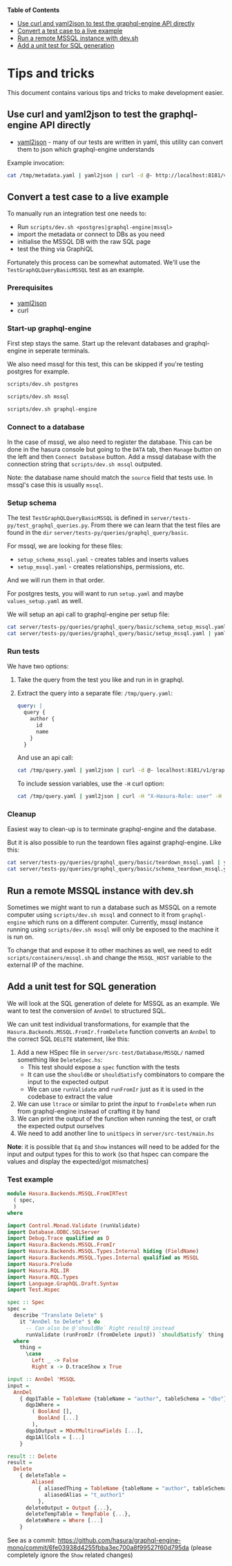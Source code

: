 <!--
Please make sure you update the table of contents when modifying this file. If
you're using emacs, you can generate a default version of it with `M-x
markdown-toc-refresh-toc` (provided by the package markdown-toc), and then edit
it for readability.
-->

<!-- markdown-toc start -->
**Table of Contents**

- [Use curl and yaml2json to test the graphql-engine API directly](#use-curl-and-yaml2json-to-test-the-graphql-engine-api-directly)
- [Convert a test case to a live example](#convert-a-test-case-to-a-live-example)
- [Run a remote MSSQL instance with dev.sh](#run-a-remote-mssql-instance-with-devsh)
- [Add a unit test for SQL generation](#add-a-unit-test-for-sql-generation)

<!-- markdown-toc end -->

# Tips and tricks

This document contains various tips and tricks to make development easier.

## Use curl and yaml2json to test the graphql-engine API directly

- [yaml2json](https://github.com/bronze1man/yaml2json) - many of our tests are written in yaml, this utility can convert them to json which graphql-engine understands

Example invocation:

```sh
cat /tmp/metadata.yaml | yaml2json | curl -d @- http://localhost:8181/v1/metadata
```

## Convert a test case to a live example

To manually run an integration test one needs to:

- Run `scripts/dev.sh <postgres|graphql-engine|mssql>`
- import the metadata or connect to DBs as you need
- initialise the MSSQL DB with the raw SQL page
- test the thing via GraphiQL

Fortunately this process can be somewhat automated.
We'll use the `TestGraphQLQueryBasicMSSQL` test as an example.

### Prerequisites

- [yaml2json](#use-curl-and-yaml2json-to-test-the-graphql-engine-api-directly)
- curl

### Start-up graphql-engine

First step stays the same. Start up the relevant databases and graphql-engine in seperate terminals.

We also need mssql for this test, this can be skipped if you're testing postgres for example.

```sh
scripts/dev.sh postgres
```
```sh
scripts/dev.sh mssql
```
```sh
scripts/dev.sh graphql-engine
```

### Connect to a database

In the case of mssql, we also need to register the database. This can be done in the hasura console but going to
the `DATA` tab, then `Manage` button on the left and then `Connect Database` button. Add a mssql database with the
connection string that `scripts/dev.sh mssql` outputed.

Note: the database name should match the `source` field that tests use. In mssql's case this is usually `mssql`.

### Setup schema

The test `TestGraphQLQueryBasicMSSQL` is defined in `server/tests-py/test_graphql_queries.py`.
From there we can learn that the test files are found in the `dir` `server/tests-py/queries/graphql_query/basic`.

For mssql, we are looking for these files:

- `setup_schema_mssql.yaml` - creates tables and inserts values
- `setup_mssql.yaml` - creates relationships, permissions, etc.

And we will run them in that order.

For postgres tests, you will want to run `setup.yaml` and maybe `values_setup.yaml` as well.

We will setup an api call to graphql-engine per setup file:

```sh
cat server/tests-py/queries/graphql_query/basic/schema_setup_mssql.yaml | yaml2json | curl -d @- localhost:8181/v2/query
cat server/tests-py/queries/graphql_query/basic/setup_mssql.yaml | yaml2json | curl -d @- localhost:8181/v1/metadata
```

### Run tests

We have two options:

1. Take the query from the test you like and run in in graphql.
2. Extract the query into a separate file: `/tmp/query.yaml`:
   ```yaml
   query: |
     query {
       author {
         id
         name
       }
     }
   ```
   And use an api call:
   ```sh
   cat /tmp/query.yaml | yaml2json | curl -d @- localhost:8181/v1/graphql
   ```

   To include session variables, use the `-H` curl option:
   ```sh
   cat /tmp/query.yaml | yaml2json | curl -H "X-Hasura-Role: user" -H "X-Hasura-User-Id: 1" -d @- localhost:8181/v1/graphql
   ```

### Cleanup

Easiest way to clean-up is to terminate graphql-engine and the database.

But it is also possible to run the teardown files against graphql-engine. Like this:

```sh
cat server/tests-py/queries/graphql_query/basic/teardown_mssql.yaml | yaml2json | curl -d @- localhost:8181/v1/metadata
cat server/tests-py/queries/graphql_query/basic/schema_teardown_mssql.yaml | yaml2json | curl -d @- localhost:8181/v2/query
```

## Run a remote MSSQL instance with dev.sh

Sometimes we might want to run a database such as MSSQL on a remote computer using `scripts/dev.sh mssql` and connect
to it from `graphql-engine` which runs on a different computer. Currently, mssql instance running using
`scripts/dev.sh mssql` will only be exposed to the machine it is run on.

To change that and expose it to other machines as well, we need to edit `scripts/containers/mssql.sh` and change
the `MSSQL_HOST` variable to the external IP of the machine.

## Add a unit test for SQL generation
We will look at the SQL generation of delete for MSSQL as an example. We want to test the conversion of `AnnDel` to structured SQL.

We can unit test individual transformations, for example that the `Hasura.Backends.MSSQL.FromIr.fromDelete`
function converts an `AnnDel` to the correct SQL `DELETE` statement, like this:

1. Add a new HSpec file in `server/src-test/Database/MSSQL/` named something like `DeleteSpec.hs`:
    - This test should expose a `spec` function with the tests
    - It can use the `shouldBe` or `shouldSatisfy` combinators to compare the input to the expected output
    - We can use `runValidate` and `runFromIr` just as it is used in the codebase to extract the value
2. We can use `ltrace` or similar to print the *input* to `fromDelete` when run from graphql-engine instead of crafting it by hand
3. We can print the output of the function when running the test, or craft the expected output ourselves
4. We need to add another line to `unitSpecs` in `server/src-test/main.hs`

**Note**: it is possible that `Eq` and `Show` instances will need to be added for the input and output types
for this to work (so that hspec can compare the values and display the expected/got mismatches)

### Test example

```hs
module Hasura.Backends.MSSQL.FromIRTest
  ( spec,
  )
where

import Control.Monad.Validate (runValidate)
import Database.ODBC.SQLServer
import Debug.Trace qualified as D
import Hasura.Backends.MSSQL.FromIr
import Hasura.Backends.MSSQL.Types.Internal hiding (FieldName)
import Hasura.Backends.MSSQL.Types.Internal qualified as MSSQL
import Hasura.Prelude
import Hasura.RQL.IR
import Hasura.RQL.Types
import Language.GraphQL.Draft.Syntax
import Test.Hspec

spec :: Spec
spec =
  describe "Translate Delete" $
    it "AnnDel to Delete" $ do
      -- Can also be @`shouldBe` Right result@ instead
      runValidate (runFromIr (fromDelete input)) `shouldSatisfy` thing
  where
    thing =
      \case
        Left _ -> False
        Right x -> D.traceShow x True

input :: AnnDel 'MSSQL
input =
  AnnDel
    { dqp1Table = TableName {tableName = "author", tableSchema = "dbo"},
      dqp1Where =
        ( BoolAnd [],
          BoolAnd [...]
        ),
      dqp1Output = MOutMultirowFields [...],
      dqp1AllCols = [...]
    }

result :: Delete
result =
  Delete
    { deleteTable =
        Aliased
          { aliasedThing = TableName {tableName = "author", tableSchema = "dbo"},
            aliasedAlias = "t_author1"
          },
      deleteOutput = Output {...},
      deleteTempTable = TempTable {...},
      deleteWhere = Where [...]
    }
```

See as a commit: https://github.com/hasura/graphql-engine-mono/commit/6fe03938d4255fbba3ec700a8f99527f60d795da
(please completely ignore the `Show` related changes)
